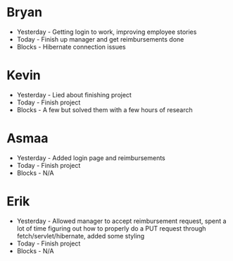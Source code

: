 # Bryan

- Yesterday - Getting login to work, improving employee stories
- Today - Finish up manager and get reimbursements done
- Blocks - Hibernate connection issues

# Kevin

- Yesterday - Lied about finishing project
- Today - Finish project
- Blocks - A few but solved them with a few hours of research

# Asmaa

- Yesterday - Added login page and reimbursements
- Today - Finish project
- Blocks - N/A

# Erik

- Yesterday - Allowed manager to accept reimbursement request, spent a lot of time figuring out how to properly do a PUT request through fetch/servlet/hibernate, added some styling
- Today - Finish project
- Blocks - N/A